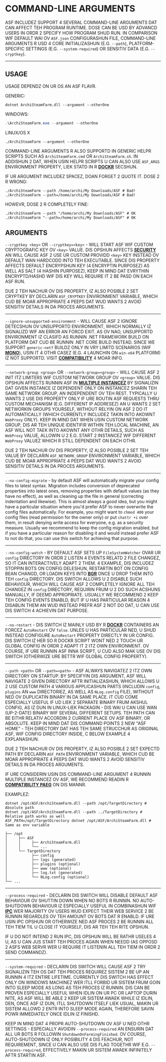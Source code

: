 # COMMAND-LINE ARGUMENTS

ASF INCLUDEZ SUPPORT 4 SEVERAL COMMAND-LINE ARGUMENTS DAT CAN AFFECT TEH PROGRAM RUNTIME. DOSE CAN BE USD BY ADVANCD USERS IN ORDR 2 SPECIFY HOW PROGRAM SHUD RUN. IN COMPARISON WIF DEFAULT WAI OV `ASF.json` CONFIGURASHUN FILE, COMMAND-LINE ARGUMENTS R USD 4 CORE INITIALIZASHUN (E.G. `--path`), PLATFORM-SPECIFIC SETTINGS (E.G. `--system-required`) OR SENSITIV DATA (E.G. `--cryptkey`).

* * *

## USAGE

USAGE DEPENDZ ON UR OS AN ASF FLAVR.

GENERIC:

```shell
dotnet ArchiSteamFarm.dll --argument --otherOne
```

WINDOWS:

```powershell
.\ArchiSteamFarm.exe --argument --otherOne
```

LINUX/OS X

```shell
./ArchiSteamFarm --argument --otherOne
```

COMMAND-LINE ARGUMENTS R ALSO SUPPORTD IN GENERIC HELPR SCRIPTS SUCH AS `ArchiSteamFarm.cmd` OR `ArchiSteamFarm.sh`. IN ADDISHUN 2 DAT, WHEN USIN HELPR SCRIPTS U CAN ALSO USE `ASF_ARGS` ENVIRONMENT PROPERTY, LIEK STATD IN R **[DOCKR](https://github.com/JustArchiNET/ArchiSteamFarm/wiki/Docker-lol-US#command-line-arguments)** SECSHUN.

IF UR ARGUMENT INCLUDEZ SPACEZ, DOAN FORGET 2 QUOTE IT. DOSE 2 R WRONG:

```shell
./ArchiSteamFarm --path /home/archi/My Downloads/ASF # Bad!
./ArchiSteamFarm --path=/home/archi/My Downloads/ASF # Bad!
```

HOWEVR, DOSE 2 R COMPLETELY FINE:

```shell
./ArchiSteamFarm --path "/home/archi/My Downloads/ASF" # OK
./ArchiSteamFarm "--path=/home/archi/My Downloads/ASF" # OK
```

## ARGUMENTS

`--cryptkey <key>` OR `--cryptkey=<key>` - WILL START ASF WIF CUSTOM CRYPTOGRAFIC KEY OV `<key>` VALUE. DIS OPSHUN AFFECTS **[SECURITY](https://github.com/JustArchiNET/ArchiSteamFarm/wiki/Security-lol-US)** AN WILL CAUSE ASF 2 USE UR CUSTOM PROVIDD `<key>` KEY INSTEAD OV DEFAULT WAN HARDCODD INTO TEH EXECUTABLE. SINCE DIS PROPERTY AFFECTS DEFAULT ENCRYPSHUN KEY (4 ENCRYPTIN PURPOSEZ) AS WELL AS SALT (4 HASHIN PURPOSEZ), KEEP IN MIND DAT EVRYTHIN ENCRYPTD/HASHD WIF DIS KEY WILL REQUIRE IT 2 BE PASD ON EACH ASF RUN.

DUE 2 TEH NACHUR OV DIS PROPERTY, IZ ALSO POSIBLE 2 SET CRYPTKEY BY DECLARIN `ASF_CRYPTKEY` ENVIRONMENT VARIABLE, WHICH CUD BE MOAR APPROPRIATE 4 PEEPS DAT WUD WANTS 2 AVOID SENSITIV DETAILS IN DA PROCES ARGUMENTS.

* * *

`--ignore-unsupported-environment` - WILL CAUSE ASF 2 IGNORE DETECSHUN OV UNSUPPORTD ENVIRONMENT, WHICH NORMALLY IZ SIGNALIZD WIF AN ERROR AN FORCD EXIT. AS OV NAO, UNSUPPORTD ENVIRONMENT IZ CLASIFD AS RUNNIN .NET FRAMEWORK BUILD ON PLATFORM DAT CUD BE RUNNIN .NET CORE BUILD INSTEAD. SINCE WE SUPPORT `generic-netf` BUILDZ ONLY IN VRY LIMITD SCENARIOS (WIF **[MONO](https://www.mono-project.com)**), USIN IT 4 OTHR CASEZ (E.G. 4 LAUNCHIN ON `win-x64` PLATFORM) IZ NOT SUPPORTD. VISIT **[COMPATIBILITY](https://github.com/JustArchiNET/ArchiSteamFarm/wiki/Compatibility-lol-US)** 4 MOAR INFO.

* * *

`--network-group <group>` OR `--network-group=<group>` - WILL CAUSE ASF 2 INIT ITZ LIMITERS WIF CUSTOM NETWORK GROUP OV `<group>` VALUE. DIS OPSHUN AFFECTS RUNNIN ASF IN **[MULTIPLE INSTANCEZ](https://github.com/JustArchiNET/ArchiSteamFarm/wiki/Compatibility-lol-US#multiple-instancez)** BY SIGNALIZIN DAT GIVEN INSTANCE IZ DEPENDENT ONLY ON INSTANCEZ SHARIN TEH SAME NETWORK GROUP, AN INDEPENDENT OV TEH REST. TYPICALLY U WANTS 2 USE DIS PROPERTY ONLY IF URE ROUTIN ASF REQUESTS THRU CUSTOM MECHANISM (E.G. DIFFERENT IP ADDRESEZ) AN U WANTS 2 SET NETWORKIN GROUPS YOURSELF, WITHOUT RELYIN ON ASF 2 DO IT AUTOMATICALLY (WHICH CURRENTLY INCLUDEZ TAKIN INTO AKOWNT `WebProxy` ONLY). KEEP IN MIND DAT WHEN USIN CUSTOM NETWORK GROUP, DIS AR TEH UNIQUE IDENTIFIR WITHIN TEH LOCAL MACHINE, AN ASF WILL NOT TAEK INTO AKOWNT ANY OTHR DETAILS, SUCH AS `WebProxy` VALUE, ALLOWIN U 2 E.G. START 2 INSTANCEZ WIF DIFFERENT `WebProxy` VALUEZ WHICH R STILL DEPENDENT ON EACH OTHR.

DUE 2 TEH NACHUR OV DIS PROPERTY, IZ ALSO POSIBLE 2 SET TEH VALUE BY DECLARIN `ASF_NETWORK_GROUP` ENVIRONMENT VARIABLE, WHICH CUD BE MOAR APPROPRIATE 4 PEEPS DAT WUD WANTS 2 AVOID SENSITIV DETAILS IN DA PROCES ARGUMENTS.

* * *

`--no-config-migrate` - by default ASF will automatically migrate your config files to latest syntax. Migration includes conversion of deprecated properties into latest ones, removing properties with default values (as they have no effect), as well as cleaning up the file in general (correcting indentation and likewise). This is almost always a good idea, but you might have a particular situation where you'd prefer ASF to never overwrite the config files automatically. For example, you might want to `chmod 400` your config files (read permission for the owner only) or put `chattr +i` over them, in result denying write access for everyone, e.g. as a security measure. Usually we recommend to keep the config migration enabled, but if you have a particular reason for disabling it and would instead prefer ASF to not do that, you can use this switch for achieving that purpose.

* * *

`--no-config-watch` - BY DEFAULT ASF SETS UP `FileSystemWatcher` OVAR UR `config` DIRECTORY IN ORDR 2 LISTEN 4 EVENTS RELATD 2 FILE CHANGEZ, SO IT CAN INTERACTIVELY ADAPT 2 THEM. 4 EXAMPLE, DIS INCLUDEZ STOPPIN BOTS ON CONFIG DELESHUN, RESTARTIN BOT ON CONFIG BEAN CHANGD, OR LOADIN KEYS INTO **[BGR](https://github.com/JustArchiNET/ArchiSteamFarm/wiki/Background-games-redeemer-lol-US)** ONCE U DROP THEM INTO TEH `config` DIRECTORY. DIS SWITCH ALLOWS U 2 DISABLE SUCH BEHAVIOUR, WHICH WILL CAUSE ASF 2 COMPLETELY IGNORE ALL TEH CHANGEZ IN `config` DIRECTORY, REQUIRIN FRUM U 2 DO SUCH ACSHUNS MANUALLY, IF DEEMD APPROPRIATE. USUALLY WE RECOMMEND 2 KEEP TEH CONFIG EVENTS ENABLD, BUT IF U HAS PARTICULAR REASON 4 DISABLIN THEM AN WUD INSTEAD PREFR ASF 2 NOT DO DAT, U CAN USE DIS SWITCH 4 ACHIEVIN DAT PURPOSE.

* * *

`--no-restart` - DIS SWITCH IZ MAINLY USD BY R **[DOCKR](https://github.com/JustArchiNET/ArchiSteamFarm/wiki/Docker-lol-US)** CONTAINERS AN FORCEZ `AutoRestart` OV `false`. UNLES U HAS PARTICULAR NED, U SHUD INSTEAD CONFIGURE `AutoRestart` PROPERTY DIRECTLY IN UR CONFIG. DIS SWITCH IZ HER SO R DOCKR SCRIPT WONT NED 2 TOUCH UR GLOBAL CONFIG IN ORDR 2 ADAPT IT 2 ITZ OWN ENVIRONMENT. OV COURSE, IF URE RUNNIN ASF INNA SCRIPT, U CUD ALSO MAK USE OV DIS SWITCH (OTHERWIZE URE BETTR WIF GLOBAL CONFIG PROPERTY).

* * *

`--path <path>` OR `--path=<path>` - ASF ALWAYS NAVIGATEZ 2 ITZ OWN DIRECTORY ON STARTUP. BY SPECIFYIN DIS ARGUMENT, ASF WILL NAVIGATE 2 GIVEN DIRECTORY AFTR INITIALIZASHUN, WHICH ALLOWS U 2 USE CUSTOM PATH 4 VARIOUS APPLICASHUN PARTS (INCLUDIN `config`, `plugins` AN `www` DIRECTORIEZ, AS WELL AS `NLog.config` FILE), WITHOUT NED OV DUPLICATIN BINARY IN DA SAME PLACE. IT CUD COME ESPECIALLY USEFUL IF UD LIEK 2 SEPARATE BINARY FRUM AKSHUL CONFIG, AS IZ DUN IN LINUX-LIEK PACKAGIN - DIS WAI U CAN USE WAN (UP-2-DATE) BINARY WIF SEVERAL DIFFERENT SETUPS. TEH PATH CAN BE EITHR RELATIV ACCORDIN 2 CURRENT PLACE OV ASF BINARY, OR ABSOLUTE. KEEP IN MIND DAT DIS COMMAND POINTS 2 NEW "ASF HOME" - TEH DIRECTORY DAT HAS TEH SAME STRUCCHUR AS ORIGINAL ASF, WIF CONFIG DIRECTORY INSIDE, C BELOW EXAMPLE 4 EXPLANASHUN.

DUE 2 TEH NACHUR OV DIS PROPERTY, IZ ALSO POSIBLE 2 SET EXPECTD PATH BY DECLARIN `ASF_PATH` ENVIRONMENT VARIABLE, WHICH CUD BE MOAR APPROPRIATE 4 PEEPS DAT WUD WANTS 2 AVOID SENSITIV DETAILS IN DA PROCES ARGUMENTS.

IF URE CONSIDERIN USIN DIS COMMAND-LINE ARGUMENT 4 RUNNIN MULTIPLE INSTANCEZ OV ASF, WE RECOMMEND READIN R **[COMPATIBILITY PAEG](https://github.com/JustArchiNET/ArchiSteamFarm/wiki/Compatibility-lol-US#multiple-instancez)** ON DIS MANNR.

EXAMPLEZ:

```shell
dotnet /opt/ASF/ArchiSteamFarm.dll --path /opt/TargetDirectory # Absolute path
dotnet /opt/ASF/ArchiSteamFarm.dll --path ../TargetDirectory # Relative path works as well
ASF_PATH=/opt/TargetDirectory dotnet /opt/ASF/ArchiSteamFarm.dll # Same as env variable
```

```text
├── /opt
│     ├── ASF
│     │     ├── ArchiSteamFarm.dll
│     │     └── ...
│     └── TargetDirectory
│           ├── config
│           ├── logs (generated)
│           ├── plugins (optional)
│           ├── www (optional)
│           ├── log.txt (generated)
│           └── NLog.config (optional)
└── ...
```

* * *

`--process-required` - DECLARIN DIS SWITCH WILL DISABLE DEFAULT ASF BEHAVIOUR OV SHUTTIN DOWN WHEN NO BOTS R RUNNIN. NO AUTO-SHUTDOWN BEHAVIOUR IZ ESPECIALLY USEFUL IN COMBINASHUN WIF **[IPC](https://github.com/JustArchiNET/ArchiSteamFarm/wiki/IPC-lol-US)** WER MAJORITY OV USERS WUD EXPECT THEIR WEB SERVICE 2 BE RUNNIN REGARDLES OV TEH AMOUNT OV BOTS DAT R ENABLD. IF URE USIN IPC OPSHUN OR OTHERWIZE NED ASF PROCES 2 BE RUNNIN ALL TEH TIEM TIL U CLOSE IT YOURSELF, DIS AR TEH TEH RITE OPSHUN.

IF U DO NOT INTEND 2 RUN IPC, DIS OPSHUN WILL BE RATHR USELES 4 U, AS U CAN JUS START TEH PROCES AGAIN WHEN NEEDD (AS OPPOSD 2 ASFS WEB SERVR WER U REQUIRE IT LISTENIN ALL TEH TIEM IN ORDR 2 SEND COMMANDZ).

* * *

`--system-required` - DECLARIN DIS SWITCH WILL CAUSE ASF 2 TRY SIGNALIZIN TEH OS DAT TEH PROCES REQUIREZ SISTEM 2 BE UP AN RUNNIN 4 ITZ ENTIRE LIFETIME. CURRENTLY DIS SWITCH HAS EFFECT ONLY ON WINDOWS MACHINEZ WER ITLL FORBID UR SISTEM FRUM GOIN INTO SLEEP MODE AS LONG AS TEH PROCES IZ RUNNIN. DIS CAN BE PROVEN ESPECIALLY USEFUL WHEN IDLIN ON UR PC OR LAPTOP DURIN NITE, AS ASF WILL BE ABLE 2 KEEP UR SISTEM AWAEK WHILE IZ IDLIN, DEN, ONCE ASF IZ DUN, ITLL SHUTDOWN ITSELF LIEK USUAL, MAKIN UR SISTEM ALLOWD 2 ENTR INTO SLEEP MODE AGAIN, THEREFORE SAVIN POWR IMMEDIATELY ONCE IDLIN IZ FINISHD.

KEEP IN MIND DAT 4 PROPR AUTO-SHUTDOWN OV ASF U NED OTHR SETTINGS - ESPECIALLY AVOIDIN `--process-required` AN ENSURIN DAT ALL UR BOTS R FOLLOWIN `ShutdownOnFarmingFinished`. OV COURSE, AUTO-SHUTDOWN IZ ONLY POSIBILITY 4 DIS FEACHUR, NOT REQUIREMENT, SINCE U CAN ALSO USE DIS FLAG TOGETHR WIF E.G. `--process-required`, EFFECTIVELY MAKIN UR SISTEM AWAEK INFINITELY AFTR STARTIN ASF.